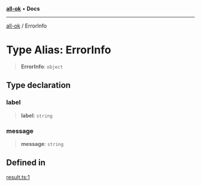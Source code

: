 [**all-ok**](../README.md) • **Docs**

***

[all-ok](../README.md) / ErrorInfo

# Type Alias: ErrorInfo

> **ErrorInfo**: `object`

## Type declaration

### label

> **label**: `string`

### message

> **message**: `string`

## Defined in

[result.ts:1](https://github.com/oreshinya/all-ok/blob/dfff127c5eb58a58e8edbe24045bd413de99450a/src/result.ts#L1)
